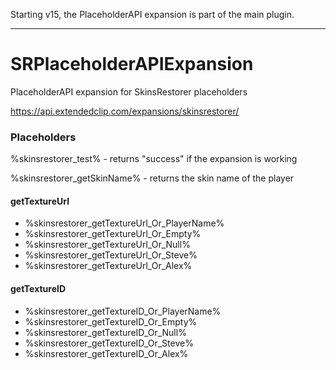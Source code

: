 Starting v15, the PlaceholderAPI expansion is part of the main plugin.

---

# SRPlaceholderAPIExpansion
PlaceholderAPI expansion for SkinsRestorer placeholders

https://api.extendedclip.com/expansions/skinsrestorer/


### Placeholders
%skinsrestorer_test% - returns "success" if the expansion is working

%skinsrestorer_getSkinName% - returns the skin name of the player

#### getTextureUrl
- %skinsrestorer_getTextureUrl_Or_PlayerName%
- %skinsrestorer_getTextureUrl_Or_Empty%
- %skinsrestorer_getTextureUrl_Or_Null%
- %skinsrestorer_getTextureUrl_Or_Steve%
- %skinsrestorer_getTextureUrl_Or_Alex%

#### getTextureID
- %skinsrestorer_getTextureID_Or_PlayerName%
- %skinsrestorer_getTextureID_Or_Empty%
- %skinsrestorer_getTextureID_Or_Null%
- %skinsrestorer_getTextureID_Or_Steve%
- %skinsrestorer_getTextureID_Or_Alex%

